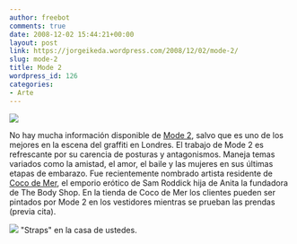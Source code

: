 ```yaml
---
author: freebot
comments: true
date: 2008-12-02 15:44:21+00:00
layout: post
link: https://jorgeikeda.wordpress.com/2008/12/02/mode-2/
slug: mode-2
title: Mode 2
wordpress_id: 126
categories:
- Arte
---
```


[![](http://www.jorgeikeda.com/wordpress/wp-content/uploads/2008/12/mode2_main-300x192.jpg)](http://www.jorgeikeda.com/wordpress/wp-content/uploads/2008/12/mode2_main.jpg)

No hay mucha información disponible de [Mode 2](http://www.mode2.org), salvo que es uno de los mejores en la escena del graffiti en Londres. El trabajo de Mode 2 es refrescante por su carencia de posturas y antagonismos. Maneja temas variados como la amistad, el amor, el baile y las mujeres en sus últimas etapas de embarazo. Fue recientemente nombrado artista residente de [Coco de Mer](http://www.coco-de-mer.com/), el emporio erótico de Sam Roddick hija de Anita la fundadora de The Body Shop. En la tienda de Coco de Mer los clientes pueden ser pintados por Mode 2 en los vestidores mientras se prueban las prendas (previa cita).

[![](http://www.jorgeikeda.com/wordpress/wp-content/uploads/2008/12/01122008005-225x300.jpg)](http://www.jorgeikeda.com/wordpress/wp-content/uploads/2008/12/01122008005.jpg)
"Straps" en la casa de ustedes.

